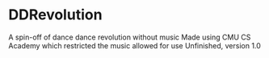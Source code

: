 # DDRevolution
A spin-off of dance dance revolution without music
Made using CMU CS Academy which restricted the music allowed for use
Unfinished, version 1.0
